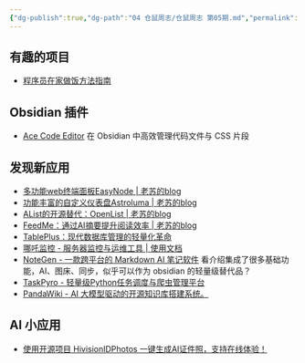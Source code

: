 ```yaml
---
{"dg-publish":true,"dg-path":"04 仓鼠周志/仓鼠周志 第05期.md","permalink":"/04 仓鼠周志/仓鼠周志 第05期/","created":"2025-07-02","updated":"2025-07-02"}
---
```



## 有趣的项目

- [程序员在家做饭方法指南](https://github.com/Anduin2017/HowToCook)

## Obsidian 插件

- [Ace Code Editor](https://github.com/RavenHogWarts/obsidian-ace-code-editor) 在 Obsidian 中高效管理代码文件与 CSS 片段

## 发现新应用

- [多功能web终端面板EasyNode \| 老苏的blog](https://laosu.tech/2025/06/18/%E5%A4%9A%E5%8A%9F%E8%83%BDweb%E7%BB%88%E7%AB%AF%E9%9D%A2%E6%9D%BFEasyNode/)
- [功能丰富的自定义仪表盘Astroluma \| 老苏的blog](https://laosu.tech/2025/01/10/%E5%8A%9F%E8%83%BD%E4%B8%B0%E5%AF%8C%E7%9A%84%E8%87%AA%E5%AE%9A%E4%B9%89%E4%BB%AA%E8%A1%A8%E7%9B%98Astroluma/)
- [AList的开源替代：OpenList \| 老苏的blog](https://laosu.tech/2025/06/25/AList%E7%9A%84%E5%BC%80%E6%BA%90%E6%9B%BF%E4%BB%A3%EF%BC%9AOpenList/)
- [FeedMe：通过AI摘要提升阅读效率 \| 老苏的blog](https://laosu.tech/2025/06/24/FeedMe%EF%BC%9A%E9%80%9A%E8%BF%87AI%E6%91%98%E8%A6%81%E6%8F%90%E5%8D%87%E9%98%85%E8%AF%BB%E6%95%88%E7%8E%87/)
- [TablePlus：现代数据库管理的轻量化革命](https://mp.weixin.qq.com/s/d2yZQR-Bum6_GSaoiURwgQ)
- [哪吒监控 - 服务器监控与运维工具 \| 使用文档](https://nezha.wiki/)
- [NoteGen - 一款跨平台的 Markdown AI 笔记软件](https://notegen.top/zh/) 看介绍集成了很多基础功能，AI、图床、同步，似乎可以作为 obsidian 的轻量级替代品？
- [TaskPyro - 轻量级Python任务调度与爬虫管理平台](https://docs.taskpyro.cn/)
- [PandaWiki - AI 大模型驱动的开源知识库搭建系统。](https://github.com/chaitin/PandaWiki)

## AI 小应用

- [使用开源项目 HivisionIDPhotos 一键生成AI证件照，支持在线体验！](https://mp.weixin.qq.com/s/ZIUdaRLaVbjC4sbFGpP_pg)
